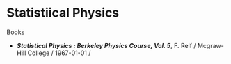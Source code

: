 # Statistiical Physics

Books
+ ***Statistical Physics : Berkeley Physics Course, Vol. 5***, F. Reif / Mcgraw-Hill College / 1967-01-01 /
